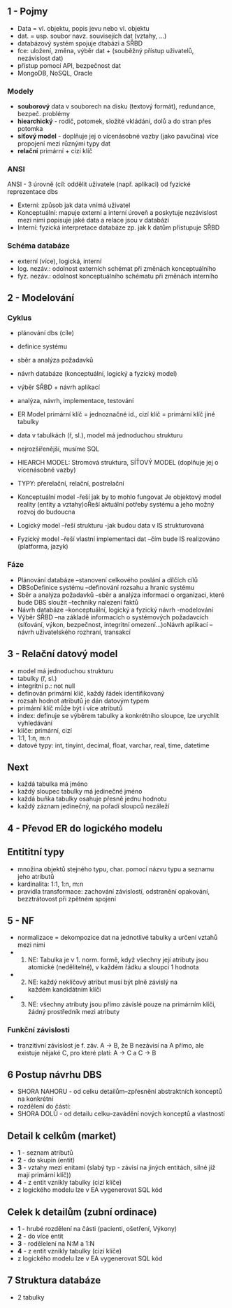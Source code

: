 ## 1 - Pojmy
* Data = vl. objektu, popis jevu nebo vl. objektu
* dat. = usp. soubor navz. souvisejích dat (vztahy, ...)
* databázový systém spojuje dtabázi a SŘBD
* fce: uložení, změna, výběr dat + (souběžný přístup uživatelů, nezávislost dat)
* přístup pomocí API, bezpečnost dat
* MongoDB, NoSQL, Oracle

### Modely
* **souborový** data v souborech na disku (textový formát), redundance, bezpeč. problémy
* **hiearchický** - rodič, potomek, složité vkládání, dolů a do stran přes potomka
* **síťový model** - doplňuje jej o vícenásobné vazby (jako pavučina) více propojení mezi různými typy dat
* **relační** primární + cizí klíč

### ANSI
ANSI - 3 úrovně (cíl: oddělit uživatele (např. aplikaci) od fyzické reprezentace dbs
* Externí: způsob jak data vnímá uživatel
* Konceptuální: mapuje externí a interní úroveň a poskytuje nezávislost mezi nimi popisuje jaké data a relace jsou v databázi
* Interní: fyzická interpretace databáze zp. jak k datům přistupuje SŘBD

### Schéma databáze 
* externí (více), logická, interní
* log. nezáv.: odolnost externích schémat při změnách konceptuálního
* fyz. nezáv.: odolnost konceptuálního schématu při změnách interního



## 2 - Modelování
### Cyklus
* plánování dbs (cíle)
* definice systému
* sběr a analýza požadavků
* návrh databáze (konceptuální, logický a fyzický model)
* výběr SŘBD + návrh aplikací


* analýza, návrh, implementace, testování
* ER Model primární klíč = jednoznačné id., cizí klíč = primární klíč jiné tabulky
* data v tabulkách (ř, sl.), model má jednoduchou strukturu
* nejrozšířenější, musíme SQL
* HIEARCH MODEL: Stromová struktura, SÍŤOVÝ MODEL (doplňuje jej o vícenásobné vazby)
* TYPY: přerelační, relační, postrelační

* Konceptuální model -řeší jak by to mohlo fungovat
Je objektový model reality (entity a vztahy)oŘeší aktuální potřeby systému a jeho možný rozvoj do budoucna
* Logický model –řeší strukturu -jak budou data v IS strukturovaná 
* Fyzický model –řeší vlastní implementaci dat –čím bude IS realizováno (platforma, jazyk)


### Fáze
* Plánování databáze –stanovení celkového poslání a dílčích cílů 
* DBSoDefinice systému –definování rozsahu a hranic systému
* Sběr a analýza požadavků –sběr a analýza informací o organizaci, které bude DBS sloužit –techniky nalezení faktů
* Návrh databáze –konceptuální, logický a fyzický návrh -modelování
* Výběr SŘBD –na základě informacích o systémových požadavcích (síťování, výkon, bezpečnost, integritní omezení...)oNávrh aplikací –návrh uživatelského rozhraní, transakcí 


## 3 - Relační datový model
* model má jednoduchou strukturu
* tabulky (ř, sl.)
* integritní p.: not null
* definován primární klíč, každý řádek identifikovaný
* rozsah hodnot atributů je dán datovým typem
* primární klíč může být i více atributů
* index: definuje se výběrem tabulky a konkrétního sloupce, lze urychlit vyhledávání
* klíče: primární, cizí
* 1:1, 1:n, m:n
* datové typy: int, tinyint, decimal, float, varchar, real, time, datetime

## Next
* každá tabulka má jméno
* každý sloupec tabulky má jedinečné jméno
* každá buňka tabulky osahuje přesně jednu hodnotu
* každý záznam jedinečný, na pořadí sloupců nezáleží


## 4 - Převod ER do logického modelu
## Entititní typy
* množina objektů stejného typu, char. pomocí názvu typu a seznamu jeho atributů
* kardinalita: 1:1, 1:n, m:n
* pravidla transformace: zachování závislostí, odstranění opakování, bezztrátovost při zpětném spojení









## 5 - NF
* normalizace = dekompozice dat na jednotlivé tabulky a určení vztahů mezi nimi
* 1. NE: Tabulka je v 1. norm. formě, když všechny její atributy jsou atomické (nedělitelné), v každém řádku a sloupci 1 hodnota
* 2. NE: každý neklíčový atribut musí být plně závislý na každém kandidátním klíči
* 3. NE: všechny atributy jsou přímo závislé pouze na primárním klíči, žádný prostředník mezi atributy

### Funkční závislosti
* tranzitivní závislost je  f. záv. A → B, že B nezávisí na A přímo, ale existuje nějaké C, pro které platí: A → C a C → B



## 6 Postup návrhu DBS
* SHORA NAHORU - od celku detailům–zpřesnění abstraktních konceptů na konkrétní
* rozdělení do částí: 
* SHORA DOLŮ - od detailu celku–zavádění nových konceptů a vlastností

## Detail k celkům (market)
* **1** - seznam atributů
* **2** - do skupin (entit)
* **3** - vztahy mezi enitami (slabý typ - závisí na jiných entitách, silné již mají primární klíč))
* **4** - z entit vznikly tabulky (cizí klíče)
* z logického modelu lze v EA vygenerovat SQL kód

## Celek k detailům (zubní ordinace)
* **1** - hrubé rozdělení na části (pacienti, ošetření, Výkony)
* **2** - do více entit
* **3** - rodělelení na N:M a 1:N
* **4** - z entit vznikly tabulky (cizí klíče)
* z logického modelu lze v EA vygenerovat SQL kód





## 7 Struktura databáze
* 2 tabulky

